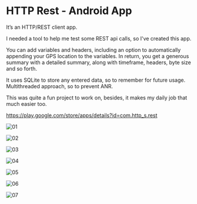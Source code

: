 # HTTP Rest - Android App

It’s an HTTP/REST client app.

I needed a tool to help me test some REST api calls, so I've created this app.

You can add variables and headers, including an option to automatically appending your GPS location to the variables. In return, you get a generous summary with a detailed summary, along with timeframe, headers, byte size and so forth.

It uses SQLite to store any entered data, so to remember for future usage. Multithreaded approach, so to prevent ANR.

This was quite a fun project to work on, besides, it makes my daily job that much easier too.

https://play.google.com/store/apps/details?id=com.http_s.rest

![01](https://user-images.githubusercontent.com/28379115/184137708-b574734f-6f71-4884-807d-2ba11c690b43.jpg)

![02](https://user-images.githubusercontent.com/28379115/184137717-4066e2fd-ea39-4ea8-816d-cfd8cfa87fe9.jpg)

![03](https://user-images.githubusercontent.com/28379115/184137719-833061bc-c23d-4c43-bacc-863f258e3370.jpg)

![04](https://user-images.githubusercontent.com/28379115/184137725-a1f1cfaa-bccb-4273-8d38-0751da690beb.jpg)

![05](https://user-images.githubusercontent.com/28379115/184137727-a7e7ba3a-1c14-417a-915c-cf76a7050218.jpg)

![06](https://user-images.githubusercontent.com/28379115/184137731-9bd0e907-eace-4f07-b14a-6cdd4e7a0e49.jpg)

![07](https://user-images.githubusercontent.com/28379115/184137734-d5ed4981-718a-4850-8ebb-03237bb39278.jpg)
